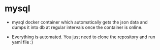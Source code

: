 # mysql
- mysql docker container which automatically gets the json data and dumps it into db at regular intervals once the container is online.

- Everything is automated. You just need to clone the repository and run yaml file :)
